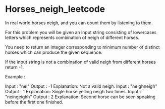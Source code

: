 # Horses_neigh_leetcode
In real world horses neigh, and you can count them by listening to them.

For this problem you will be given an input string consisting of lowercases letters which represents combination of neigh of different horses.

You need to return an integer corresponding to minimum number of distinct horses which can produce the given sequence.

If the input string is not a combination of valid neigh from different horses return -1.

Example :

Input : "nei"
Output : -1
Explanation: Not a valid neigh.
Input : "neighneigh"
Output : 1
Explanation: Single horse yelling neigh two times.
Input : "neingeighh"
Output : 2
Explanation: Second horse can be seen speaking before the first one finished.
